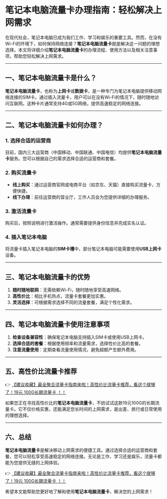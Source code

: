 # 笔记本电脑流量卡办理指南：轻松解决上网需求

在现代社会，笔记本电脑已成为我们工作、学习和娱乐的重要工具。然而，在没有Wi-Fi的环境下，如何保持网络连接？**笔记本电脑流量卡**就是解决这一问题的理想选择。本文将详细介绍**笔记本电脑流量卡**的办理流程、使用方法以及相关注意事项，帮助您轻松解决上网需求。

---

## 一、笔记本电脑流量卡是什么？

**笔记本电脑流量卡**，也称为**上网卡**或**数据卡**，是一种专门为笔记本电脑提供移动网络连接的SIM卡。通过插入流量卡，用户可以在没有Wi-Fi的情况下，随时随地访问互联网。这种卡片通常支持4G或5G网络，提供高速稳定的网络连接。

---

## 二、笔记本电脑流量卡如何办理？

### 1. 选择合适的运营商
目前，国内三大运营商（中国移动、中国联通、中国电信）均提供**笔记本电脑流量卡**服务。您可以根据自己的需求选择合适的运营商和套餐。

### 2. 购买流量卡
- **线上购买**：通过运营商官网或电商平台（如京东、天猫）直接购买流量卡，方便快捷。
- **线下办理**：前往运营商的营业厅，工作人员会为您提供详细的办理服务。

### 3. 激活流量卡
购买后，按照说明进行激活操作。通常需要提供身份信息并完成实名认证。

### 4. 插入笔记本电脑
将流量卡插入笔记本电脑的**SIM卡槽**中，部分笔记本电脑可能需要使用**USB上网卡**设备。

---

## 三、笔记本电脑流量卡的优势

1. **随时随地联网**：无需依赖Wi-Fi，随时随地享受高速网络。
2. **高性价比**：相比手机热点，流量卡套餐更加实惠。
3. **灵活选择**：可根据需求选择不同的流量套餐，满足个性化需求。

---

## 四、笔记本电脑流量卡使用注意事项

1. **检查设备兼容性**：确保笔记本电脑支持插入SIM卡或使用USB上网卡。
2. **选择合适的套餐**：根据使用频率和流量需求，选择性价比高的套餐。
3. **注意流量使用**：定期查看流量使用情况，避免超额产生额外费用。

---

## 五、高性价比流量卡推荐

👉 [【建议收藏】最全聚合流量卡指南来啦！高性价比流量卡推荐，看这个就够了！19元 100G长期流量卡 ！！](https://bit.ly/Liuliangka)

如果您正在寻找高性价比的**笔记本电脑流量卡**，不妨试试这款19元100G的长期流量卡。它不仅价格实惠，还能满足您长时间的上网需求，是出差、旅行或日常使用的理想选择。

---

## 六、总结

**笔记本电脑流量卡**是解决移动上网需求的便捷工具。通过选择合适的运营商和套餐，您可以轻松享受高速稳定的网络连接。无论是工作、学习还是娱乐，流量卡都能为您提供无缝的上网体验。

👉 [【建议收藏】最全聚合流量卡指南来啦！高性价比流量卡推荐，看这个就够了！19元 100G长期流量卡 ！！](https://bit.ly/Liuliangka)

希望本文能帮助您更好地了解和使用**笔记本电脑流量卡**，解决您的上网需求！